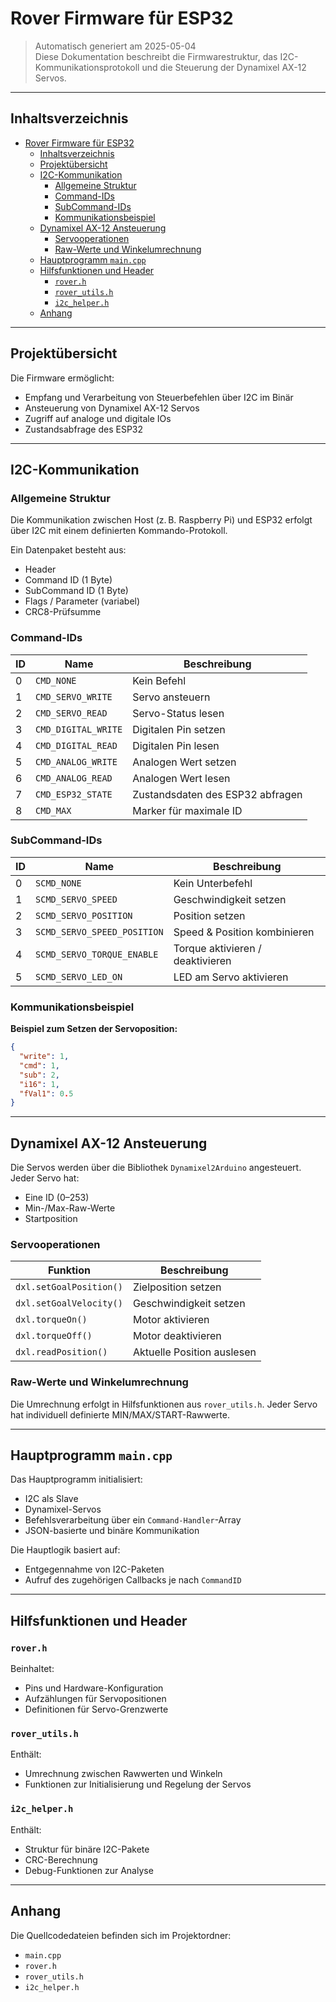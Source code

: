 # Rover Firmware für ESP32

> Automatisch generiert am 2025-05-04  
> Diese Dokumentation beschreibt die Firmwarestruktur, das I2C-Kommunikationsprotokoll und die Steuerung der Dynamixel AX-12 Servos.

---

## Inhaltsverzeichnis

- [Rover Firmware für ESP32](#rover-firmware-für-esp32)
  - [Inhaltsverzeichnis](#inhaltsverzeichnis)
  - [Projektübersicht](#projektübersicht)
  - [I2C-Kommunikation](#i2c-kommunikation)
    - [Allgemeine Struktur](#allgemeine-struktur)
    - [Command-IDs](#command-ids)
    - [SubCommand-IDs](#subcommand-ids)
    - [Kommunikationsbeispiel](#kommunikationsbeispiel)
  - [Dynamixel AX-12 Ansteuerung](#dynamixel-ax-12-ansteuerung)
    - [Servooperationen](#servooperationen)
    - [Raw-Werte und Winkelumrechnung](#raw-werte-und-winkelumrechnung)
  - [Hauptprogramm `main.cpp`](#hauptprogramm-maincpp)
  - [Hilfsfunktionen und Header](#hilfsfunktionen-und-header)
    - [`rover.h`](#roverh)
    - [`rover_utils.h`](#rover_utilsh)
    - [`i2c_helper.h`](#i2c_helperh)
  - [Anhang](#anhang)

---

## Projektübersicht

Die Firmware ermöglicht:
- Empfang und Verarbeitung von Steuerbefehlen über I2C im Binär
- Ansteuerung von Dynamixel AX-12 Servos
- Zugriff auf analoge und digitale IOs
- Zustandsabfrage des ESP32

---

## I2C-Kommunikation

### Allgemeine Struktur

Die Kommunikation zwischen Host (z. B. Raspberry Pi) und ESP32 erfolgt über I2C mit einem definierten Kommando-Protokoll.

Ein Datenpaket besteht aus:
- Header
- Command ID (1 Byte)
- SubCommand ID (1 Byte)
- Flags / Parameter (variabel)
- CRC8-Prüfsumme

### Command-IDs

| ID | Name                | Beschreibung                         |
|----|---------------------|--------------------------------------|
| 0  | `CMD_NONE`          | Kein Befehl                          |
| 1  | `CMD_SERVO_WRITE`   | Servo ansteuern                      |
| 2  | `CMD_SERVO_READ`    | Servo-Status lesen                   |
| 3  | `CMD_DIGITAL_WRITE` | Digitalen Pin setzen                |
| 4  | `CMD_DIGITAL_READ`  | Digitalen Pin lesen                 |
| 5  | `CMD_ANALOG_WRITE`  | Analogen Wert setzen                |
| 6  | `CMD_ANALOG_READ`   | Analogen Wert lesen                 |
| 7  | `CMD_ESP32_STATE`   | Zustandsdaten des ESP32 abfragen    |
| 8  | `CMD_MAX`           | Marker für maximale ID              |

### SubCommand-IDs

| ID | Name                        | Beschreibung                         |
|----|-----------------------------|--------------------------------------|
| 0  | `SCMD_NONE`                 | Kein Unterbefehl                     |
| 1  | `SCMD_SERVO_SPEED`          | Geschwindigkeit setzen               |
| 2  | `SCMD_SERVO_POSITION`       | Position setzen                      |
| 3  | `SCMD_SERVO_SPEED_POSITION` | Speed & Position kombinieren         |
| 4  | `SCMD_SERVO_TORQUE_ENABLE`  | Torque aktivieren / deaktivieren     |
| 5  | `SCMD_SERVO_LED_ON`         | LED am Servo aktivieren              |

### Kommunikationsbeispiel

**Beispiel zum Setzen der Servoposition:**

```json
{
  "write": 1,
  "cmd": 1,
  "sub": 2,
  "i16": 1,
  "fVal1": 0.5
}
```

---

## Dynamixel AX-12 Ansteuerung

Die Servos werden über die Bibliothek `Dynamixel2Arduino` angesteuert. Jeder Servo hat:
- Eine ID (0–253)
- Min-/Max-Raw-Werte
- Startposition

### Servooperationen

| Funktion                | Beschreibung                          |
|-------------------------|---------------------------------------|
| `dxl.setGoalPosition()` | Zielposition setzen                   |
| `dxl.setGoalVelocity()` | Geschwindigkeit setzen               |
| `dxl.torqueOn()`        | Motor aktivieren                     |
| `dxl.torqueOff()`       | Motor deaktivieren                   |
| `dxl.readPosition()`    | Aktuelle Position auslesen           |

### Raw-Werte und Winkelumrechnung

Die Umrechnung erfolgt in Hilfsfunktionen aus `rover_utils.h`. Jeder Servo hat individuell definierte MIN/MAX/START-Rawwerte.

---

## Hauptprogramm `main.cpp`

Das Hauptprogramm initialisiert:
- I2C als Slave
- Dynamixel-Servos
- Befehlsverarbeitung über ein `Command-Handler`-Array
- JSON-basierte und binäre Kommunikation

Die Hauptlogik basiert auf:
- Entgegennahme von I2C-Paketen
- Aufruf des zugehörigen Callbacks je nach `CommandID`

---

## Hilfsfunktionen und Header

### `rover.h`

Beinhaltet:
- Pins und Hardware-Konfiguration
- Aufzählungen für Servopositionen
- Definitionen für Servo-Grenzwerte

### `rover_utils.h`

Enthält:
- Umrechnung zwischen Rawwerten und Winkeln
- Funktionen zur Initialisierung und Regelung der Servos

### `i2c_helper.h`

Enthält:
- Struktur für binäre I2C-Pakete
- CRC-Berechnung
- Debug-Funktionen zur Analyse

---

## Anhang

Die Quellcodedateien befinden sich im Projektordner:

- `main.cpp`
- `rover.h`
- `rover_utils.h`
- `i2c_helper.h`